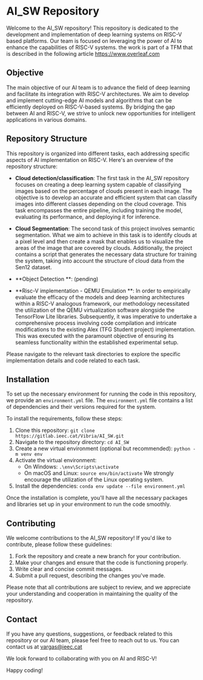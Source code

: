 # AI_SW Repository

Welcome to the AI_SW repository! This repository is dedicated to the development and implementation of deep learning systems on RISC-V based platforms. Our team is focused on leveraging the power of AI to enhance the capabilities of RISC-V systems. the work is part of  a TFM that is described in the following article https://www.overleaf.com

## Objective
The main objective of our AI team is to advance the field of deep learning and facilitate its integration with RISC-V architectures. We aim to develop and implement cutting-edge AI models and algorithms that can be efficiently deployed on RISC-V-based systems. By bridging the gap between AI and RISC-V, we strive to unlock new opportunities for intelligent applications in various domains.

## Repository Structure
This repository is organized into different tasks, each addressing specific aspects of AI implementation on RISC-V. Here's an overview of the repository structure:

- **Cloud detection/classification**: The first task in the AI_SW repository focuses on creating a deep learning system capable of classifying images based on the percentage of clouds present in each image. The objective is to develop an accurate and efficient system that can classify images into different classes depending on the cloud coverage. This task encompasses the entire pipeline, including training the model, evaluating its performance, and deploying it for inference. 
- **Cloud Segmentation**: The second task of this project involves semantic segmentation. What we aim to achieve in this task is to identify clouds at a pixel level and then create a mask that enables us to visualize the areas of the image that are covered by clouds. Additionally, the project contains a script that generates the necessary data structure for training the system, taking into account the structure of cloud data from the Sen12 dataset.

- **Object Detection **: (pending)

- **Risc-V implementation - QEMU Emulation **: In order to empirically evaluate the efficacy of the models and deep learning architectures within a RISC-V analogous framework, our methodology necessitated the utilization of the QEMU virtualization software alongside the TensorFlow Lite libraries. Subsequently, it was imperative to undertake a comprehensive process involving code compilation and intricate modifications to the existing Alex (TFG Student project) implementation. This was executed with the paramount objective of ensuring its seamless functionality within the established experimental setup.


Please navigate to the relevant task directories to explore the specific implementation details and code related to each task.

## Installation
To set up the necessary environment for running the code in this repository, we provide an `environment.yml` file. The `environment.yml` file contains a list of dependencies and their versions required for the system. 

To install the requirements, follow these steps:

1. Clone this repository: `git clone https://gitlab.ieec.cat/Vibria/AI_SW.git`
2. Navigate to the repository directory: `cd AI_SW`
3. Create a new virtual environment (optional but recommended): `python -m venv env`
4. Activate the virtual environment:
   - On Windows: `.\env\Scripts\activate`
   - On macOS and Linux: `source env/bin/activate`
   We strongly encourage the utilization of the Linux operating system.
5. Install the dependencies: `conda env update --file environment.yml`

Once the installation is complete, you'll have all the necessary packages and libraries set up in your environment to run the code smoothly.

## Contributing
We welcome contributions to the AI_SW repository! If you'd like to contribute, please follow these guidelines:

1. Fork the repository and create a new branch for your contribution.
2. Make your changes and ensure that the code is functioning properly.
3. Write clear and concise commit messages.
4. Submit a pull request, describing the changes you've made.

Please note that all contributions are subject to review, and we appreciate your understanding and cooperation in maintaining the quality of the repository.

## Contact
If you have any questions, suggestions, or feedback related to this repository or our AI team, please feel free to reach out to us. You can contact us at vargas@ieec.cat

We look forward to collaborating with you on AI and RISC-V!

Happy coding!

